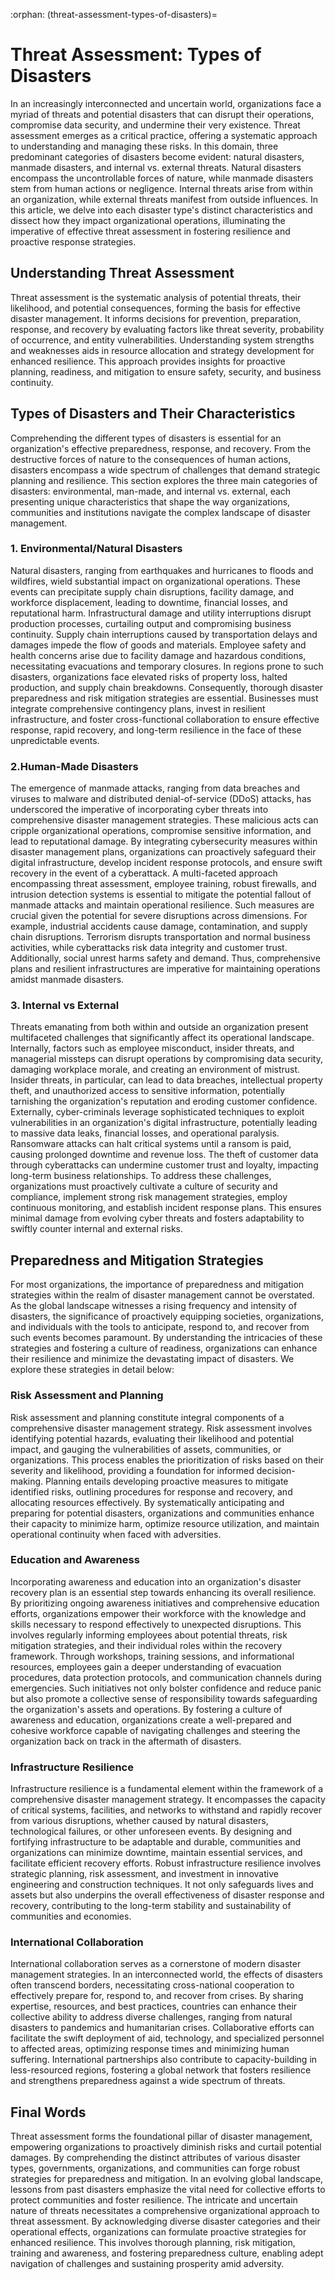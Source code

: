 :orphan: 
(threat-assessment-types-of-disasters)=

# Threat Assessment: Types of Disasters

In an increasingly interconnected and uncertain world, organizations
face a myriad of threats and potential disasters that can disrupt their
operations, compromise data security, and undermine their very
existence. Threat assessment emerges as a critical practice, offering a
systematic approach to understanding and managing these risks. In this
domain, three predominant categories of disasters become evident:
natural disasters, manmade disasters, and internal vs. external threats.
Natural disasters encompass the uncontrollable forces of nature, while
manmade disasters stem from human actions or negligence. Internal
threats arise from within an organization, while external threats
manifest from outside influences. In this article, we delve into each
disaster type\'s distinct characteristics and dissect how they impact
organizational operations, illuminating the imperative of effective
threat assessment in fostering resilience and proactive response
strategies.

## Understanding Threat Assessment

Threat assessment is the systematic analysis of potential threats, their
likelihood, and potential consequences, forming the basis for effective
disaster management. It informs decisions for prevention, preparation,
response, and recovery by evaluating factors like threat severity,
probability of occurrence, and entity vulnerabilities. Understanding
system strengths and weaknesses aids in resource allocation and strategy
development for enhanced resilience. This approach provides insights for
proactive planning, readiness, and mitigation to ensure safety,
security, and business continuity.

## Types of Disasters and Their Characteristics

Comprehending the different types of disasters is essential for an
organization's effective preparedness, response, and recovery. From the
destructive forces of nature to the consequences of human actions,
disasters encompass a wide spectrum of challenges that demand strategic
planning and resilience. This section explores the three main categories
of disasters: environmental, man-made, and internal vs. external, each
presenting unique characteristics that shape the way organizations,
communities and institutions navigate the complex landscape of disaster
management.

### 1. Environmental/Natural Disasters

Natural disasters, ranging from earthquakes and hurricanes to floods and
wildfires, wield substantial impact on organizational operations. These
events can precipitate supply chain disruptions, facility damage, and
workforce displacement, leading to downtime, financial losses, and
reputational harm. Infrastructural damage and utility interruptions
disrupt production processes, curtailing output and compromising
business continuity. Supply chain interruptions caused by transportation
delays and damages impede the flow of goods and materials. Employee
safety and health concerns arise due to facility damage and hazardous
conditions, necessitating evacuations and temporary closures. In regions
prone to such disasters, organizations face elevated risks of property
loss, halted production, and supply chain breakdowns. Consequently,
thorough disaster preparedness and risk mitigation strategies are
essential. Businesses must integrate comprehensive contingency plans,
invest in resilient infrastructure, and foster cross-functional
collaboration to ensure effective response, rapid recovery, and
long-term resilience in the face of these unpredictable events.

### 2.Human-Made Disasters

The emergence of manmade attacks, ranging from data breaches and viruses
to malware and distributed denial-of-service (DDoS) attacks, has
underscored the imperative of incorporating cyber threats into
comprehensive disaster management strategies. These malicious acts can
cripple organizational operations, compromise sensitive information, and
lead to reputational damage. By integrating cybersecurity measures
within disaster management plans, organizations can proactively
safeguard their digital infrastructure, develop incident response
protocols, and ensure swift recovery in the event of a cyberattack. A
multi-faceted approach encompassing threat assessment, employee
training, robust firewalls, and intrusion detection systems is essential
to mitigate the potential fallout of manmade attacks and maintain
operational resilience. Such measures are crucial given the potential
for severe disruptions across dimensions. For example, industrial
accidents cause damage, contamination, and supply chain disruptions.
Terrorism disrupts transportation and normal business activities, while
cyberattacks risk data integrity and customer trust. Additionally,
social unrest harms safety and demand. Thus, comprehensive plans and
resilient infrastructures are imperative for maintaining operations
amidst manmade disasters.

### 3. Internal vs External

Threats emanating from both within and outside an organization present
multifaceted challenges that significantly affect its operational
landscape. Internally, factors such as employee misconduct, insider
threats, and managerial missteps can disrupt operations by compromising
data security, damaging workplace morale, and creating an environment of
mistrust. Insider threats, in particular, can lead to data breaches,
intellectual property theft, and unauthorized access to sensitive
information, potentially tarnishing the organization\'s reputation and
eroding customer confidence. Externally, cyber-criminals leverage
sophisticated techniques to exploit vulnerabilities in an
organization\'s digital infrastructure, potentially leading to massive
data leaks, financial losses, and operational paralysis. Ransomware
attacks can halt critical systems until a ransom is paid, causing
prolonged downtime and revenue loss. The theft of customer data through
cyberattacks can undermine customer trust and loyalty, impacting
long-term business relationships. To address these challenges,
organizations must proactively cultivate a culture of security and
compliance, implement strong risk management strategies, employ
continuous monitoring, and establish incident response plans. This
ensures minimal damage from evolving cyber threats and fosters
adaptability to swiftly counter internal and external risks.

## Preparedness and Mitigation Strategies

For most organizations, the importance of preparedness and mitigation
strategies within the realm of disaster management cannot be overstated.
As the global landscape witnesses a rising frequency and intensity of
disasters, the significance of proactively equipping societies,
organizations, and individuals with the tools to anticipate, respond to,
and recover from such events becomes paramount. By understanding the
intricacies of these strategies and fostering a culture of readiness,
organizations can enhance their resilience and minimize the devastating
impact of disasters. We explore these strategies in detail below:

### Risk Assessment and Planning

Risk assessment and planning constitute integral components of a
comprehensive disaster management strategy. Risk assessment involves
identifying potential hazards, evaluating their likelihood and potential
impact, and gauging the vulnerabilities of assets, communities, or
organizations. This process enables the prioritization of risks based on
their severity and likelihood, providing a foundation for informed
decision-making. Planning entails developing proactive measures to
mitigate identified risks, outlining procedures for response and
recovery, and allocating resources effectively. By systematically
anticipating and preparing for potential disasters, organizations and
communities enhance their capacity to minimize harm, optimize resource
utilization, and maintain operational continuity when faced with
adversities.

### Education and Awareness

Incorporating awareness and education into an organization\'s disaster
recovery plan is an essential step towards enhancing its overall
resilience. By prioritizing ongoing awareness initiatives and
comprehensive education efforts, organizations empower their workforce
with the knowledge and skills necessary to respond effectively to
unexpected disruptions. This involves regularly informing employees
about potential threats, risk mitigation strategies, and their
individual roles within the recovery framework. Through workshops,
training sessions, and informational resources, employees gain a deeper
understanding of evacuation procedures, data protection protocols, and
communication channels during emergencies. Such initiatives not only
bolster confidence and reduce panic but also promote a collective sense
of responsibility towards safeguarding the organization\'s assets and
operations. By fostering a culture of awareness and education,
organizations create a well-prepared and cohesive workforce capable of
navigating challenges and steering the organization back on track in the
aftermath of disasters.

### Infrastructure Resilience

Infrastructure resilience is a fundamental element within the framework
of a comprehensive disaster management strategy. It encompasses the
capacity of critical systems, facilities, and networks to withstand and
rapidly recover from various disruptions, whether caused by natural
disasters, technological failures, or other unforeseen events. By
designing and fortifying infrastructure to be adaptable and durable,
communities and organizations can minimize downtime, maintain essential
services, and facilitate efficient recovery efforts. Robust
infrastructure resilience involves strategic planning, risk assessment,
and investment in innovative engineering and construction techniques. It
not only safeguards lives and assets but also underpins the overall
effectiveness of disaster response and recovery, contributing to the
long-term stability and sustainability of communities and economies.

### International Collaboration

International collaboration serves as a cornerstone of modern disaster
management strategies. In an interconnected world, the effects of
disasters often transcend borders, necessitating cross-national
cooperation to effectively prepare for, respond to, and recover from
crises. By sharing expertise, resources, and best practices, countries
can enhance their collective ability to address diverse challenges,
ranging from natural disasters to pandemics and humanitarian crises.
Collaborative efforts can facilitate the swift deployment of aid,
technology, and specialized personnel to affected areas, optimizing
response times and minimizing human suffering. International
partnerships also contribute to capacity-building in less-resourced
regions, fostering a global network that fosters resilience and
strengthens preparedness against a wide spectrum of threats.

## Final Words

Threat assessment forms the foundational pillar of disaster management,
empowering organizations to proactively diminish risks and curtail
potential damages. By comprehending the distinct attributes of various
disaster types, governments, organizations, and communities can forge
robust strategies for preparedness and mitigation. In an evolving global
landscape, lessons from past disasters emphasize the vital need for
collective efforts to protect communities and foster resilience. The
intricate and uncertain nature of threats necessitates a comprehensive
organizational approach to threat assessment. By acknowledging diverse
disaster categories and their operational effects, organizations can
formulate proactive strategies for enhanced resilience. This involves
thorough planning, risk mitigation, training and awareness, and
fostering preparedness culture, enabling adept navigation of challenges
and sustaining prosperity amid adversity.
